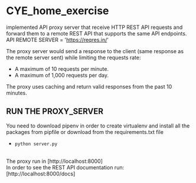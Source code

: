 # CYE_home_exercise
implemented API proxy server that receive HTTP REST API requests and  
forward them to a remote REST API that supports the same API endpoints.
<br/>
API REMOTE SERVER = 'https://reqres.in/'
<br/>

The proxy server would send a response to the client (same response as the remote server sent) while limiting the requests rate:
<br/>
* A maximum of 10 requests per minute.
* A maximum of 1,000 requests per day.

 The proxy uses caching and return valid responses from the past 10 minutes.


## RUN THE PROXY_SERVER 
You need to download pipenv in order to create virtualenv and install all the packages from pipfile
or download from the requirements.txt file
<br/>
 * `python server.py`
<br/>
The proxy run in [http://localhost:8000]
<br/>
In order to see the REST API documentation run: [http://localhost:8000/docs]

